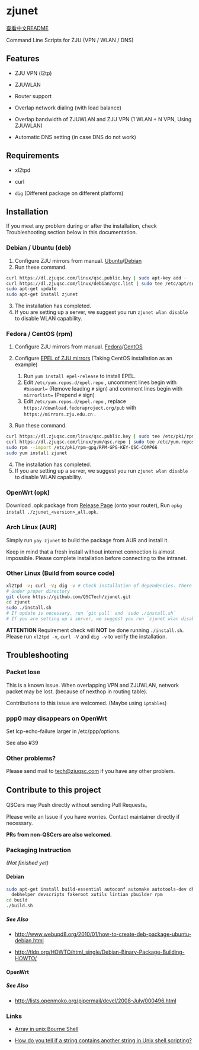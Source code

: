 # zjunet

[查看中文README](README.zh.md)

Command Line Scripts for ZJU (VPN / WLAN / DNS)

## Features

- ZJU VPN (l2tp)

- ZJUWLAN

- Router support

- Overlap network dialing (with load balance)

- Overlap bandwidth of ZJUWLAN and ZJU VPN (1 WLAN + N VPN, Using ZJUWLAN) 

- Automatic DNS setting (in case DNS do not work)

## Requirements

- xl2tpd

- curl

- `dig` (Different package on different platform)

## Installation

If you meet any problem during or after the installation, check Troubleshooting section below in this documentation.

### Debian / Ubuntu (deb)

1. Configure ZJU mirrors from manual. [Ubuntu](https://mirror.zju.edu.cn/docs/ubuntu/)/[Debian](https://mirror.zju.edu.cn/docs/debian/)
2. Run these command.

``` bash
curl https://dl.zjuqsc.com/linux/qsc.public.key | sudo apt-key add -
curl https://dl.zjuqsc.com/linux/debian/qsc.list | sudo tee /etc/apt/sources.list.d/qsc.list
sudo apt-get update
sudo apt-get install zjunet
```

3. The installation has completed.
4. If you are setting up a server, we suggest you run `zjunet wlan disable` to disable WLAN capability.

### Fedora / CentOS (rpm)

1. Configure ZJU mirrors from manual. [Fedora](https://mirror.zju.edu.cn/docs/fedora/)/[CentOS](https://mirror.zju.edu.cn/docs/centos/)
2. Configure [EPEL of ZJU mirrors](https://mirrors.zju.edu.cn/epel/) (Taking CentOS installation as an example)
	1. Run `yum install epel-release` to install EPEL.
	2. Edit `/etc/yum.repos.d/epel.repo` , uncomment lines begin with `#baseurl=` (Remove leading `#` sign) and comment lines begin with `mirrorlist=` (Prepend `#` sign)
	3. Edit `/etc/yum.repos.d/epel.repo` , replace `https://download.fedoraproject.org/pub` with `https://mirrors.zju.edu.cn` .

3. Run these command.

```bash
curl https://dl.zjuqsc.com/linux/qsc.public.key | sudo tee /etc/pki/rpm-gpg/RPM-GPG-KEY-QSC-COMP66
curl https://dl.zjuqsc.com/linux/yum/qsc.repo | sudo tee /etc/yum.repos.d/qsc.repo
sudo rpm --import /etc/pki/rpm-gpg/RPM-GPG-KEY-QSC-COMP66
sudo yum install zjunet
```

4. The installation has completed.
5. If you are setting up a server, we suggest you run `zjunet wlan disable` to disable WLAN capability.

### OpenWrt (opk)

Download .opk package from [Release Page](https://github.com/QSCTech/zjunet/releases) (onto your router),
Run `opkg install ./zjunet_<version>_all.opk`.

### Arch Linux (AUR)

Simply run `yay zjunet` to build the package from AUR and install it.

Keep in mind that a fresh install without internet connection is almost impossible.
Please complete installation before connecting to the intranet.

### Other Linux (Build from source code)

```bash
xl2tpd -v; curl -V; dig -v # Check installation of dependencies. There should be 3 version numbers.
# Under proper directory
git clone https://github.com/QSCTech/zjunet.git
cd zjunet
sudo ./install.sh
# If update is necessary, run `git pull` and `sudo ./install.sh`
# If you are setting up a server, we suggest you run `zjunet wlan disable` to disable WLAN capability.
```

**ATTENTION** Requirement check will **NOT** be done running `./install.sh`.
Please run `xl2tpd -v`, `curl -V` and `dig -v` to verify the installation.

## Troubleshooting

### Packet lose

This is a known issue.
When overlapping VPN and ZJUWLAN, network packet may be lost.
(because of nexthop in routing table).

Contributions to this issue are welcomed. (Maybe using `iptables`)

### ppp0 may disappears on OpenWrt

Set lcp-echo-failure larger in /etc/ppp/options.

See also #39

### Other problems?

Please send mail to tech@zjuqsc.com if you have any other problem.

## Contribute to this project

QSCers may Push directly without sending Pull Requests。

Please write an Issue if you have worries. Contact maintainer directly if necessary.

**PRs from non-QSCers are also welcomed.**

### Packaging Instruction

*(Not finished yet)*

#### Debian

```bash
sudo apt-get install build-essential autoconf automake autotools-dev dh-make \
  debhelper devscripts fakeroot xutils lintian pbuilder rpm
cd build
./build.sh
```

##### See Also

- http://www.webupd8.org/2010/01/how-to-create-deb-package-ubuntu-debian.html

- http://tldp.org/HOWTO/html_single/Debian-Binary-Package-Building-HOWTO/

#### OpenWrt

##### See Also

- http://lists.openmoko.org/pipermail/devel/2008-July/000496.html

### Links

- [Array in unix Bourne Shell](http://unix.stackexchange.com/questions/137566/array-in-unix-bourne-shell)

- [How do you tell if a string contains another string in Unix shell scripting?](http://stackoverflow.com/questions/2829613/how-do-you-tell-if-a-string-contains-another-string-in-unix-shell-scripting)
